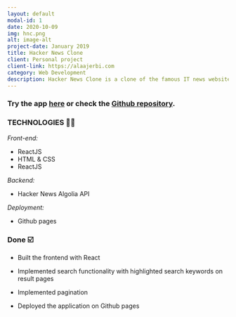 ```yaml
---
layout: default
modal-id: 1
date: 2020-10-09
img: hnc.png
alt: image-alt
project-date: January 2019
title: Hacker News Clone
client: Personal project
client-link: https://alaajerbi.com
category: Web Development
description: Hacker News Clone is a clone of the famous IT news website built with ReactJS. With highlighted search keywords and pagination.
---
```


### Try the app [here](https://alaajerbi.dev/hackernews-clone) or check the [Github repository](https://github.com/alaajerbi/hackernews-clone).  

### TECHNOLOGIES 👨‍💻

*Front-end:*

* ReactJS
* HTML & CSS
* ReactJS

*Backend:*

* Hacker News Algolia API

*Deployment:*

- Github pages

### Done ☑️

- Built the frontend with React

- Implemented search functionality with highlighted search keywords on result pages

- Implemented pagination

- Deployed the application on Github pages
